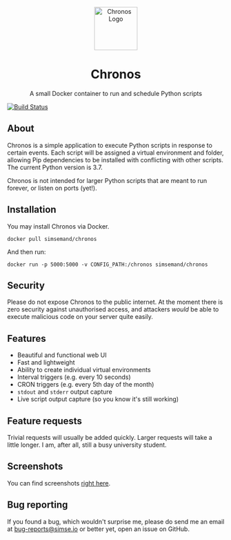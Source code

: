 <p align="center">
  <img alt="Chronos Logo" src="https://github.com/simse/chronos/raw/master/logo.png" width="100" />
</p>
<h1 align="center">
  Chronos
</h1>
<p align="center">
A small Docker container to run and schedule Python scripts
</p>

[![Build Status](https://travis-ci.com/simse/chronos.svg?branch=master)](https://travis-ci.com/simse/chronos)

## About
Chronos is a simple application to execute Python scripts in response to certain events. Each script will be assigned a virtual environment and folder, allowing Pip dependencies to be installed with conflicting with other scripts. The current Python version is 3.7.

Chronos is not intended for larger Python scripts that are meant to run forever, or listen on ports (yet!).

## Installation
You may install Chronos via Docker.
```
docker pull simsemand/chronos
```
And then run:
```
docker run -p 5000:5000 -v CONFIG_PATH:/chronos simsemand/chronos
```

## Security
Please do not expose Chronos to the public internet. At the moment there is zero security against unauthorised access, and attackers *would* be able to execute malicious code on your server quite easily.

## Features
- Beautiful and functional web UI
- Fast and lightweight
- Ability to create individual virtual environments
- Interval triggers (e.g. every 10 seconds)
- CRON triggers (e.g. every 5th day of the month)
- `stdout` and `stderr` output capture
- Live script output capture (so you know it's still working)

## Feature requests
Trivial requests will usually be added quickly. Larger requests will take a little longer. I am, after all, still a busy university student.

## Screenshots
You can find screenshots [right here](https://imgur.com/a/PQdH5ro).

## Bug reporting
If you found a bug, which wouldn't surprise me, please do send me an email at bug-reports@simse.io or better yet, open an issue on GitHub.
